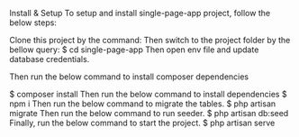 Install & Setup
To setup and install single-page-app project, follow the below steps:

Clone this project by the command:
Then switch to the project folder by the bellow query:
$ cd single-page-app
Then open env file and update database credentials.

Then run the below command to install composer dependencies

$ composer install
Then run the below command to install dependencies
$ npm i
Then run the below command to migrate the tables.
$ php artisan migrate 
Then run the below command to run seeder.
$ php artisan db:seed 
Finally, run the below command to start the project.
$ php artisan serve
